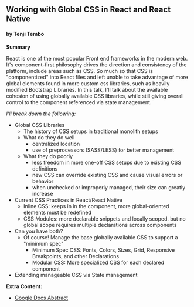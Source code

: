 ## Working with Global CSS in React and React Native

#### by Tenji Tembo

**Summary**

React is one of the most popular Front end frameworks in the modern web. It's component-first philosophy drives the direction and consistency of the platform, include areas such as CSS. So much so that CSS is "componentized" into React files and left unable to take advantage of more global elements found in more custom css libraries, such as heavily modified Bootstrap Libraries. In this talk, I'll talk about the available cohesion of using globally available CSS libraries, while still giving overall control to the component referenced via state management.

_I'll break down the following:_

- Global CSS Libraries
  - The history of CSS setups in traditional monolith setups
  - What do they do well
    - centralized location
    - use of preprocessors (SASS/LESS) for better management
  - What they do poorly
    - less freedom in more one-off CSS setups due to existing CSS definitions
    - new CSS can override existing CSS and cause visual errors or behavior
    - when unchecked or improperly managed, their size can greatly increase
- Current CSS Practices in React/React Native
  - Inline CSS: keeps in in the component, more global-oriented elements must be redefined
  - CSS Modules: more declarable snippets and locally scoped. but no global scope requires multiple declarations across components
- Can you have both?
  - Of course! Manage the base globally available CSS to support a "minimum spec"
    - Minimum Spec CSS: Fonts, Colors, Sizes, Grid, Responsive Breakpoints, and other Declarations
    - Modular CSS: More specialized CSS for each declared component
- Extending manageable CSS via State management

**Extra Content:**
- [Google Docs Abstract](https://docs.google.com/a/mustwin.com/document/d/1PmNVh1d4tfO93mAtVJmc7RrdtSd4CKixE7Mfv_xMzLA/edit?usp=sharing)
